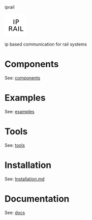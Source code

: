 iprail

![ip_rail_72x72](docs/assets/iprail/ip_rail_72x72.png)

ip based communication for rail systems


# Components


See: [components](https://github.com/iprail/iprail/components)


# Examples


See: [examples](https://github.com/iprail/iprail/examples)


# Tools


See: [tools](https://github.com/iprail/iprail/tools)


# Installation


See: [Installation.md](docs/Installation.md)


# Documentation


See: [docs](https://github.com/iprail/iprail/tree/master/docs)

